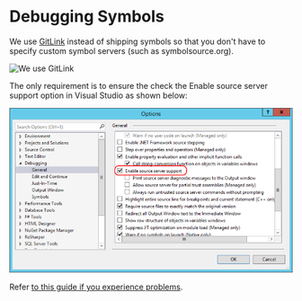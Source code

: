# Debugging Symbols

We use [GitLink](https://github.com/Gittools/GitLink) instead of shipping symbols so that you don't have to specify custom symbol servers (such as symbolsource.org).

![We use GitLink](/images/contributing/git-link.gif)

The only requirement is to ensure the check the Enable source server support option in Visual Studio as shown below:

![](/images/contributing/gitlink-visualstudio-enablesourceserversupport.png)

Refer [to this guide if you experience problems](https://github.com/GitTools/GitLink#troubleshooting).